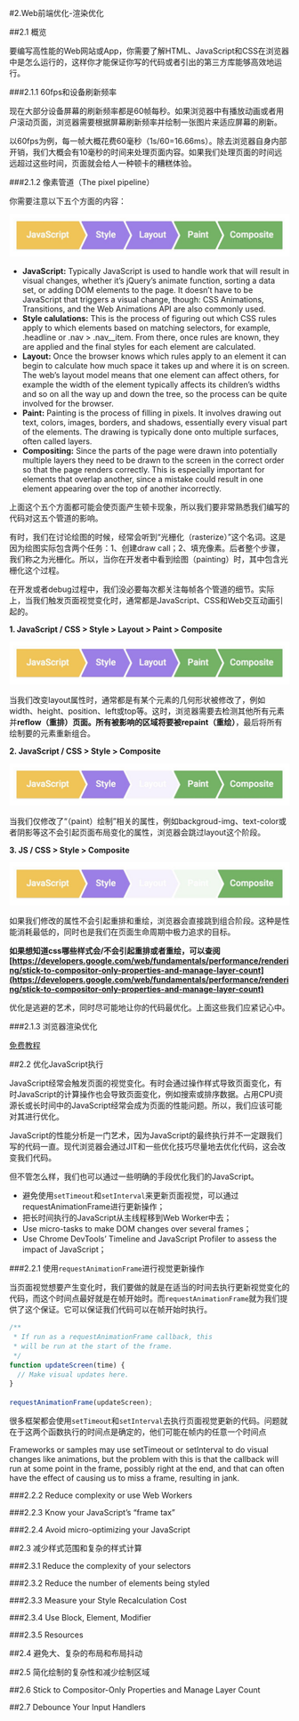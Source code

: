 #2.Web前端优化-渲染优化

##2.1 概览

要编写高性能的Web网站或App，你需要了解HTML、JavaScript和CSS在浏览器中是怎么运行的，这样你才能保证你写的代码或者引出的第三方库能够高效地运行。

###2.1.1 60fps和设备刷新频率

现在大部分设备屏幕的刷新频率都是60帧每秒。如果浏览器中有播放动画或者用户滚动页面，浏览器需要根据屏幕刷新频率并绘制一张图片来适应屏幕的刷新。

以60fps为例，每一帧大概花费60毫秒（1s/60=16.66ms）。除去浏览器自身内部开销，我们大概会有10毫秒的时间来处理页面内容。如果我们处理页面的时间远远超过这些时间，页面就会给人一种顿卡的糟糕体验。

###2.1.2 像素管道（The pixel pipeline）

你需要注意以下五个方面的内容：

![](images/frame-full.jpg)

* **JavaScript:** Typically JavaScript is used to handle work that will result in visual changes, whether it’s jQuery’s animate function, sorting a data set, or adding DOM elements to the page. It doesn’t have to be JavaScript that triggers a visual change, though: CSS Animations, Transitions, and the Web Animations API are also commonly used.
* **Style calulations:** This is the process of figuring out which CSS rules apply to which elements based on matching selectors, for example, .headline or .nav > .nav__item. From there, once rules are known, they are applied and the final styles for each element are calculated.
* **Layout:** Once the browser knows which rules apply to an element it can begin to calculate how much space it takes up and where it is on screen. The web’s layout model means that one element can affect others, for example the width of the <body> element typically affects its children’s widths and so on all the way up and down the tree, so the process can be quite involved for the browser.
* **Paint:** Painting is the process of filling in pixels. It involves drawing out text, colors, images, borders, and shadows, essentially every visual part of the elements. The drawing is typically done onto multiple surfaces, often called layers.
* **Compositing:** Since the parts of the page were drawn into potentially multiple layers they need to be drawn to the screen in the correct order so that the page renders correctly. This is especially important for elements that overlap another, since a mistake could result in one element appearing over the top of another incorrectly.

上面这个五个方面都可能会使页面产生顿卡现象，所以我们要非常熟悉我们编写的代码对这五个管道的影响。

有时，我们在讨论绘图的时候，经常会听到“光栅化（rasterize）”这个名词。这是因为绘图实际包含两个任务：1、创建draw call；2、填充像素。后者整个步骤，我们称之为光栅化。所以，当你在开发者中看到绘图（painting）时，其中包含光栅化这个过程。

在开发或者debug过程中，我们没必要每次都关注每帧各个管道的细节。实际上，当我们触发页面视觉变化时，通常都是JavaScript、CSS和Web交互动画引起的。

**1. JavaScript / CSS > Style > Layout > Paint > Composite**

![](images/frame-full.jpg)

当我们改变layout属性时，通常都是有某个元素的几何形状被修改了，例如width、height、position、left或top等。这时，浏览器需要去检测其他所有元素并**reflow（重排）**页面。所有被影响的区域将要被**repaint（重绘）**，最后将所有绘制要的元素重新组合。

**2. JavaScript / CSS > Style > Composite**

![](images/frame-no-layout.jpg)

当我们仅修改了“（paint）绘制”相关的属性，例如backgroud-img、text-color或者阴影等这不会引起页面布局变化的属性，浏览器会跳过layout这个阶段。

**3. JS / CSS > Style > Composite**

![](images/frame-no-layout-paint.jpg)

如果我们修改的属性不会引起重排和重绘，浏览器会直接跳到组合阶段。这种是性能消耗最低的，同时也是我们在页面生命周期中极力追求的目标。

**如果想知道css哪些样式会/不会引起重排或者重绘，可以查阅[https://developers.google.com/web/fundamentals/performance/rendering/stick-to-compositor-only-properties-and-manage-layer-count](https://developers.google.com/web/fundamentals/performance/rendering/stick-to-compositor-only-properties-and-manage-layer-count)**

优化是逃避的艺术，同时尽可能地让你的代码最优化。上面这些我们应紧记心中。

###2.1.3 浏览器渲染优化

[免费教程](https://udacity.com/ud860)

##2.2 优化JavaScript执行

JavaScript经常会触发页面的视觉变化。有时会通过操作样式导致页面变化，有时JavaScript的计算操作也会导致页面变化，例如搜索或排序数据。占用CPU资源长或长时间中的JavaScript经常会成为页面的性能问题。所以，我们应该可能对其进行优化。

JavaScript的性能分析是一门艺术，因为JavaScript的最终执行并不一定跟我们写的代码一直。现代浏览器会通过JIT和一些优化技巧尽量地去优化代码，这会改变我们代码。

但不管怎么样，我们也可以通过一些明确的手段优化我们的JavaScript。

* 避免使用`setTimeout`和`setInterval`来更新页面视觉，可以通过requestAnimationFrame进行更新操作；
* 把长时间执行的JavaScript从主线程移到Web Worker中去；
* Use micro-tasks to make DOM changes over several frames；
* Use Chrome DevTools’ Timeline and JavaScript Profiler to assess the impact of JavaScript；

###2.2.1 使用`requestAnimationFrame`进行视觉更新操作

当页面视觉想要产生变化时，我们要做的就是在适当的时间去执行更新视觉变化的代码，而这个时间点最好就是在帧开始时。而`requestAnimationFrame`就为我们提供了这个保证。它可以保证我们代码可以在帧开始时执行。

```JavaScript
/**
 * If run as a requestAnimationFrame callback, this
 * will be run at the start of the frame.
 */
function updateScreen(time) {
  // Make visual updates here.
}

requestAnimationFrame(updateScreen);
```

很多框架都会使用`setTimeout`和`setInterval`去执行页面视觉更新的代码。问题就在于这两个函数执行的时间点是确定的，他们可能在帧内的任意一个时间点

Frameworks or samples may use setTimeout or setInterval to do visual changes like animations, but the problem with this is that the callback will run at some point in the frame, possibly right at the end, and that can often have the effect of causing us to miss a frame, resulting in jank.


###2.2.2 Reduce complexity or use Web Workers

###2.2.3 Know your JavaScript’s “frame tax”

###2.2.4 Avoid micro-optimizing your JavaScript

##2.3 减少样式范围和复杂的样式计算

###2.3.1 Reduce the complexity of your selectors

###2.3.2 Reduce the number of elements being styled

###2.3.3 Measure your Style Recalculation Cost

###2.3.4 Use Block, Element, Modifier

###2.3.5 Resources

##2.4 避免大、复杂的布局和布局抖动

##2.5 简化绘制的复杂性和减少绘制区域

##2.6 Stick to Compositor-Only Properties and Manage Layer Count

##2.7 Debounce Your Input Handlers
